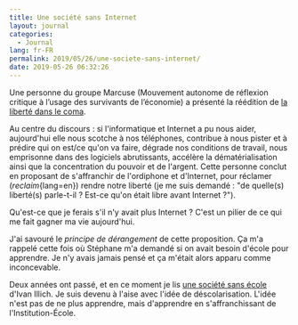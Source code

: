 ```yaml
---
title: Une société sans Internet
layout: journal
categories:
  - Journal
lang: fr-FR
permalink: 2019/05/26/une-societe-sans-internet/
date: 2019-05-26 06:32:26
---
```


Une personne du groupe Marcuse (Mouvement autonome de réflexion critique à l’usage des survivants de l’économie) a présenté la réédition de [la liberté dans le coma](https://librairie-quilombo.org/La-liberte-dans-le-coma).

Au centre du discours : si l'informatique et Internet a pu nous aider, aujourd'hui elle nous scotche à nos téléphones, contribue à nous pister et à prédire qui on est/ce qu'on va faire, dégrade nos conditions de travail, nous emprisonne dans des logiciels abrutissants, accélère la dématérialisation ainsi que la concentration du pouvoir et de l'argent.
Cette personne conclut en proposant de s'affranchir de l'ordiphone et d'Internet, pour réclamer (_reclaim_{lang=en}) rendre notre liberté (je me suis demandé : "de quelle(s) liberté(s) parle-t-il ? Est-ce qu'on était libre avant Internet ?").

Qu'est-ce que je ferais s'il n'y avait plus Internet ? C'est un pilier de ce qui me fait gagner ma vie aujourd'hui.

J'ai savouré le _principe de dérangement_ de cette proposition. Ça m'a rappelé cette fois où Stéphane m'a demandé si on avait besoin d'école pour apprendre. Je n'y avais jamais pensé et ça m'était alors apparu comme inconcevable.

Deux années ont passé, et en ce moment je lis [une société sans école](http://lescahiersdubruit.com/ivan-illich-une-societe-sans-ecole) d'Ivan Illich. Je suis devenu à l'aise avec l'idée de déscolarisation. L'idée n'est pas de ne plus apprendre, mais d'apprendre en s'affranchissant de l'Institution-École.



